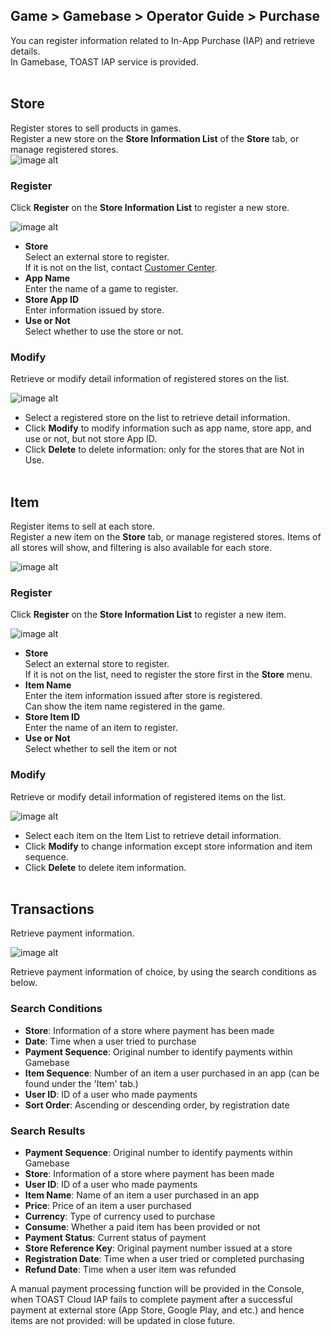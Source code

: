 ## Game &gt; Gamebase &gt; Operator Guide &gt; Purchase

You can register information related to In-App Purchase (IAP) and retrieve details.<br/>
In Gamebase, TOAST IAP service is provided.<br/>
<br/>
## Store
Register stores to sell products in games.<br/>
Register a new store on the **Store Information List** of the **Store** tab, or manage registered stores.<br/>
![image alt](http://static.toastoven.net/prod_gamebase/Operators_Guide/Console_IAP_App1_1.0.png)


### Register

Click **Register** on the **Store Information List** to register a new store.

![image alt](http://static.toastoven.net/prod_gamebase/Operators_Guide/Console_IAP_App2_1.0.png)

* **Store**<br/> Select an external store to register.<br />If it is not on the list, contact [Customer Center](https://toast.com/support/inquiry).<br />
* **App Name** <br/> Enter the name of a game to register.<br />
* **Store App ID** <br/> Enter information issued by store.<br />
* **Use or Not**<br/> Select whether to use the store or not.<br />

### Modify

Retrieve or modify detail information of registered stores on the list.

![image alt](http://static.toastoven.net/prod_gamebase/Operators_Guide/Console_IAP_App3_1.0.png)
- Select a registered store on the list to retrieve detail information.<br />
- Click **Modify** to modify information such as app name, store app, and use or not, but not store App ID.<br />
- Click **Delete** to delete information: only for the stores that are Not in Use.<br />
  <br/>

## Item

Register items to sell at each store. <br>
Register a new item on the **Store** tab, or manage registered stores. Items of all stores will show, and filtering is also available for each store.<br />

![image alt](http://static.toastoven.net/prod_gamebase/Operators_Guide/Console_IAP_Item1_1.0.png)

### Register

Click **Register** on the **Store Information List** to register a new item.

![image alt](http://static.toastoven.net/prod_gamebase/Operators_Guide/Console_IAP_Item2_1.0.png)

* **Store**<br />  Select an external store to register.<br />  If it is not on the list, need to register the store first in the **Store** menu.<br />
* **Item Name**<br /> Enter the item information issued after store is registered.<br />Can show the item name registered in the game.<br>
* **Store Item ID**<br />Enter the name of an item to register.<br />
* **Use or Not**<br />  Select whether to sell the item or not<br />

### Modify

Retrieve or modify detail information of registered items on the list.

![image alt](http://static.toastoven.net/prod_gamebase/Operators_Guide/Console_IAP_Item3_1.0.png)
- Select each item on the Item List to retrieve detail information.<br />
- Click **Modify** to change information except store information and item sequence.<br />
- Click **Delete** to delete item information.<br />
  <br/>

## Transactions
Retrieve payment information.

![image alt](http://static.toastoven.net/prod_gamebase/Operators_Guide/Console_IAP_Transaction1_1.1.png)
<br />

Retrieve payment information of choice, by using the search conditions as below. <br>

### Search Conditions
- **Store**: Information of a store where payment has been made
- **Date**: Time when a user tried to purchase
- **Payment Sequence**: Original number to identify payments within Gamebase
- **Item Sequence**: Number of an item a user purchased in an app (can be found under the &#39;Item&#39; tab.)
- **User ID**: ID of a user who made payments
- **Sort Order**: Ascending or descending order, by registration date



### Search Results
- **Payment Sequence**: Original number to identify payments within Gamebase
- **Store**: Information of a store where payment has been made
- **User ID**: ID of a user who made payments
- **Item Name**: Name of an item a user purchased in an app
- **Price**: Price of an item a user purchased
- **Currency**: Type of currency used to purchase
- **Consume**: Whether a paid item has been provided or not
- **Payment Status**: Current status of payment
- **Store Reference Key**: Original payment number issued at a store
- **Registration Date**: Time when a user tried or completed purchasing
- **Refund Date**: Time when a user item was refunded

A manual payment processing function will be provided in the Console, when TOAST Cloud IAP fails to complete payment after a successful payment at external store (App Store, Google Play, and etc.) and hence items are not provided: will be updated in close future.<br />
